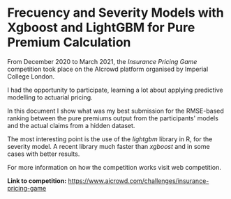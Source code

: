 # Frecuency and Severity Models with Xgboost and LightGBM for Pure Premium Calculation

From December 2020 to March 2021, the *Insurance Pricing Game* competition took place on the AIcrowd platform organised by Imperial College London.

I had the opportunity to participate, learning a lot about applying predictive modelling to actuarial pricing. 

In this document I show what was my best submission for the RMSE-based ranking between the pure premiums output from the participants' models and the actual claims from a hidden dataset. 

The most interesting point is the use of the *lightgbm* library in R, for the severity model. A recent library much faster than *xgboost* and in some cases with better results.

For more information on how the competition works visit web competition. 

**Link to competition:** 
https://www.aicrowd.com/challenges/insurance-pricing-game
